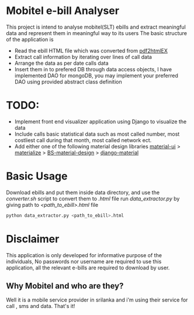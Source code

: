 # Mobitel e-bill Analyser
This project is intend to analyse mobitel(SLT) ebills and extract meaningful data and represent them in meaningful way to its users
The basic structure of the application is 

* Read the ebill HTML file which was converted from [pdf2htmlEX](https://github.com/coolwanglu/pdf2htmlEX)
* Extract call information by iterating over lines of call data
* Arrange the data as per date calls data
* Insert them in to prefered DB through data access objects, I have implemented DAO for mongoDB, you may implement your preferred DAO using provided abstract class definition

# TODO:

* Implement front end visualizer application using Django to visualize the data
* Include calls basic statistical data such as most called number, most costliest call during that month, most called network ect.
* Add either one of the following material design libraries [material-ui](https://github.com/callemall/material-ui) > [materialize](https://github.com/Dogfalo/materialize) > [BS-material-design](https://github.com/FezVrasta/bootstrap-material-design) > [django-material](https://github.com/viewflow/django-material)

# Basic Usage

Download ebills and put them inside data directory, and use the *converter.sh* script to convert them to _.html_ file
run *data_extractor.py* by giving path to _<path_to_ebill>.html_ file

``` bash
python data_extractor.py <path_to_ebill>.html
```

# Disclaimer

This application is only developed for informative purpose of the individuals, No passwords nor username are required to use this application, all the relevant e-bills are required to download by user.

## Why Mobitel and who are they?

Well it is a mobile service provider in srilanka and i'm using their service for call , sms and data. That's it!
